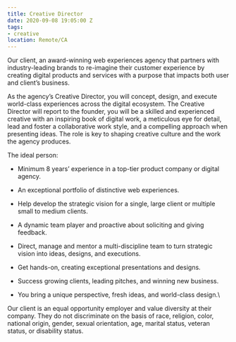 ```yaml
---
title: Creative Director
date: 2020-09-08 19:05:00 Z
tags:
- creative
location: Remote/CA
---
```


Our client, an award-winning web experiences agency that partners with industry-leading brands to re-imagine their customer experience by creating digital products and services with a purpose that impacts both user and client’s business.

As the agency’s Creative Director, you will concept, design, and execute world-class experiences across the digital ecosystem. The Creative Director will report to the founder, you will be a skilled and experienced creative with an inspiring book of digital work, a meticulous eye for detail, lead and foster a collaborative work style, and a compelling approach when presenting ideas. The role is key to shaping creative culture and the work the agency produces.

The ideal person:

* Minimum 8 years’ experience in a top-tier product company or digital agency.

* An exceptional portfolio of distinctive web experiences.

* Help develop the strategic vision for a single, large client or multiple small to medium clients.

* A dynamic team player and proactive about soliciting and giving feedback.

* Direct, manage and mentor a multi-discipline team to turn strategic vision into ideas, designs, and executions.

* Get hands-on, creating exceptional presentations and designs.

* Success growing clients, leading pitches, and winning new business.

* You bring a unique perspective, fresh ideas, and world-class design.\

Our client is an equal opportunity employer and value diversity at their company. They do not discriminate on the basis of race, religion, color, national origin, gender, sexual orientation, age, marital status, veteran status, or disability status.